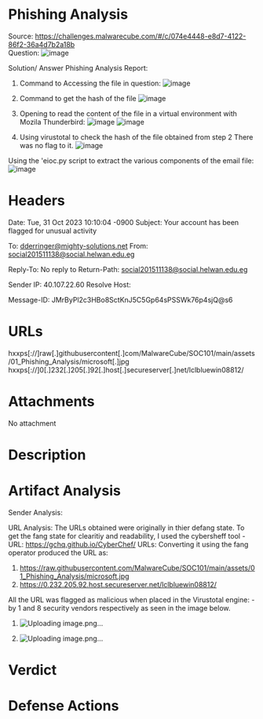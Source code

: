 # Phishing Analysis

Source: https://challenges.malwarecube.com/#/c/074e4448-e8d7-4122-86f2-36a4d7b2a18b  
Question: ![image](https://github.com/user-attachments/assets/1b7ae777-6107-499e-9173-9e4ac23e4a0a)



Solution/ Answer
Phishing Analysis Report:

1. Command to Accessing the file in question: 
![image](https://github.com/user-attachments/assets/26dc0bd7-ceff-4253-aace-fc4530c4e431)

2. Command to get the hash of the file
![image](https://github.com/user-attachments/assets/07faf62d-e99c-4d0d-930c-3c3ce85d4597)

3. Opening to read the content of the file in a virtual environment with Mozila Thunderbird:
![image](https://github.com/user-attachments/assets/282acf76-dff9-4486-8317-a6da0f710bf8)
![image](https://github.com/user-attachments/assets/de978603-2c70-4c8e-8d63-16850a545d59)

4. Using virustotal to check the hash of the file obtained from step 2
There was no flag to it.
   ![image](https://github.com/user-attachments/assets/e1c4b53d-b923-433f-ac13-15ffd4e06242)

Using the 'eioc.py script to extract the various components of the email file: 
![image](https://github.com/user-attachments/assets/2a2923b5-db5f-43c9-a02a-73a2ebf95e81)



Headers
======================================
Date: Tue, 31 Oct 2023 10:10:04 -0900
Subject: Your account has been flagged for unusual activity

To: dderringer@mighty-solutions.net
From: social201511138@social.helwan.edu.eg

Reply-To: No reply to
Return-Path: social201511138@social.helwan.edu.eg

Sender IP: 40.107.22.60
Resolve Host:

Message-ID: JMrByPl2c3HBo8SctKnJ5C5Gp64sPSSWk76p4sjQ@s6


URLs
=======================================
hxxps[://]raw[.]githubusercontent[.]com/MalwareCube/SOC101/main/assets/01_Phishing_Analysis/microsoft[.]jpg
hxxps[://]0[.]232[.]205[.]92[.]host[.]secureserver[.]net/lclbluewin08812/



Attachments
======================================
No attachment


Description
======================================



Artifact Analysis
======================================
Sender Analysis:


URL Analysis:
The URLs obtained were originally in thier defang state. To get the fang state for clearitiy and readability, I used the cybersheff tool - URL: https://gchq.github.io/CyberChef/
URLs: Converting it using the fang operator produced the URL as: 
1. https://raw.githubusercontent.com/MalwareCube/SOC101/main/assets/01_Phishing_Analysis/microsoft.jpg
2. https://0.232.205.92.host.secureserver.net/lclbluewin08812/

All the URL was flagged as malicious when placed in the Virustotal engine: -by 1 and 8 security vendors respectively as seen in the image below.
1. ![Uploading image.png…]()

2. ![Uploading image.png…]()


Verdict
======================================



Defense Actions
======================================

